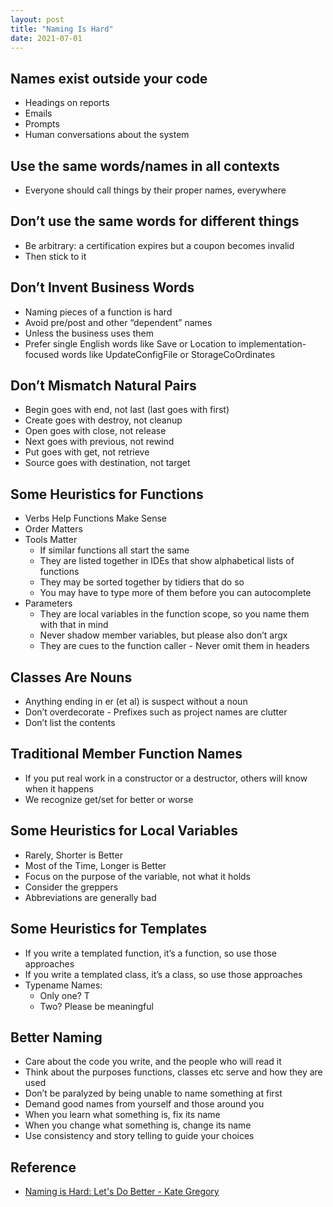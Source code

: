 ```yaml
---
layout: post
title: "Naming Is Hard"
date: 2021-07-01
---
```


## Names exist outside your code
*  Headings on reports
* Emails
* Prompts
* Human conversations about the system

## Use the same words/names in all contexts
* Everyone should call things by their proper names, everywhere

## Don’t use the same words for different things
* Be arbitrary: a certification expires but a coupon becomes invalid
* Then stick to it

## Don’t Invent Business Words 
* Naming pieces of a function is hard
* Avoid pre/post and other “dependent” names
* Unless the business uses them
* Prefer single English words like Save or Location to implementation-focused words like UpdateConfigFile or StorageCoOrdinates

## Don’t Mismatch Natural Pairs
* Begin goes with end, not last (last goes with first)
* Create goes with destroy, not cleanup
* Open goes with close, not release
* Next goes with previous, not rewind
* Put goes with get, not retrieve
* Source goes with destination, not target

## Some Heuristics for Functions
* Verbs Help Functions Make Sense
* Order Matters
* Tools Matter
  * If similar functions all start the same
  * They are listed together in IDEs that show alphabetical lists of functions
  * They may be sorted together by tidiers that do so
  * You may have to type more of them before you can autocomplete
* Parameters
  * They are local variables in the function scope, so you name them with that in mind
  * Never shadow member variables, but please also don’t argx
  * They are cues to the function caller - Never omit them in headers

## Classes Are Nouns
* Anything ending in er (et al) is suspect without a noun
* Don’t overdecorate - Prefixes such as project names are clutter
* Don’t list the contents

## Traditional Member Function Names
* If you put real work in a constructor or a destructor, others will know when it happens
* We recognize get/set for better or worse

## Some Heuristics for Local Variables
* Rarely, Shorter is Better
* Most of the Time, Longer is Better
* Focus on the purpose of the variable, not what it holds
* Consider the greppers
* Abbreviations are generally bad

## Some Heuristics for Templates
* If you write a templated function, it’s a function, so use those approaches
* If you write a templated class, it’s a class, so use those approaches
* Typename Names: 
  *  Only one? T 
  *  Two? Please be meaningful

## Better Naming
* Care about the code you write, and the people who will read it
* Think about the purposes functions, classes etc serve and how they are used
* Don’t be paralyzed by being unable to name something at first
* Demand good names from yourself and those around you
* When you learn what something is, fix its name
* When you change what something is, change its name
* Use consistency and story telling to guide your choices

## Reference
* [Naming is Hard: Let's Do Better - Kate Gregory](https://www.youtube.com/watch?v=ZDluHz-ybPE)
